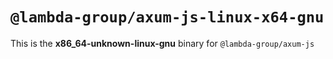# `@lambda-group/axum-js-linux-x64-gnu`

This is the **x86_64-unknown-linux-gnu** binary for `@lambda-group/axum-js`

